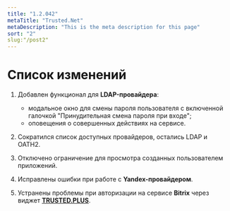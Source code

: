 ```yaml
---
title: "1.2.042"
metaTitle: "Trusted.Net"
metaDescription: "This is the meta description for this page"
sort: "2"
slug:"/post2"
---
```


# Список изменений

1. Добавлен функционал для **LDAP-провайдера**:
   
   <!--- авторегистрация в [**Trusted.ID**](https://id.trusted.plus);-->
   - модальное окно для смены пароля пользователя с включенной  галочкой "Принудительная смена пароля при входе";
   - оповещения о совершенных действиях на сервисе.

2. Сократился список доступных провайдеров, остались LDAP и OATH2.
   
3. Отключено ограничение для просмотра созданных пользователем приложений.

4. Исправлены ошибки при работе с **Yandex-провайдером**.
   
5. Устранены проблемы при авторизации на сервисе **Bitrix** через виджет [**TRUSTED.PLUS**](https://id.trusted.plus).
   
